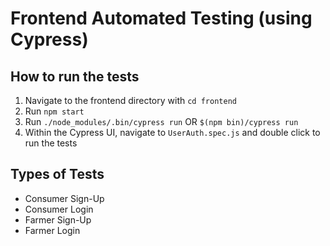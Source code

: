 # Frontend Automated Testing (using Cypress)

## How to run the tests

1. Navigate to the frontend directory with `cd frontend`
2. Run `npm start`
3. Run `./node_modules/.bin/cypress run` OR `$(npm bin)/cypress run`
4. Within the Cypress UI, navigate to `UserAuth.spec.js` and double click to run the tests

## Types of Tests

- Consumer Sign-Up
- Consumer Login
- Farmer Sign-Up
- Farmer Login
